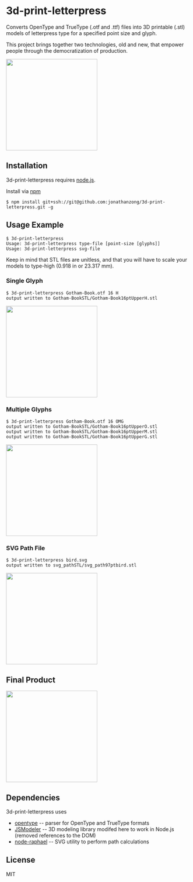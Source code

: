 # 3d-print-letterpress
Converts OpenType and TrueType (.otf and .ttf) files into 3D printable (.stl) models of letterpress type for a specified point size and glyph.

This project brings together two technologies, old and new, that empower people through the democratization of production.

<img src="https://cloud.githubusercontent.com/assets/4650077/7669322/b459ca72-fc3b-11e4-965d-63a610a43abe.jpg" width="250"/>

Installation
------------

3d-print-letterpress requires [node.js](http://nodejs.org).

Install via [npm](https://www.npmjs.org)
```
$ npm install git+ssh://git@github.com:jonathanzong/3d-print-letterpress.git -g
```

Usage Example
-------------

```
$ 3d-print-letterpress 
Usage: 3d-print-letterpress type-file [point-size [glyphs]]
Usage: 3d-print-letterpress svg-file
```

Keep in mind that STL files are unitless, and that you will have to scale your models to type-high (0.918 in or 23.317 mm).

### Single Glyph

```
$ 3d-print-letterpress Gotham-Book.otf 16 H
output written to Gotham-BookSTL/Gotham-Book16ptUpperH.stl
```
<img src="https://cloud.githubusercontent.com/assets/4650077/6158011/49adf192-b214-11e4-852e-cccc9b920b0d.png" width="250"/>

### Multiple Glyphs

```
$ 3d-print-letterpress Gotham-Book.otf 16 OMG
output written to Gotham-BookSTL/Gotham-Book16ptUpperO.stl
output written to Gotham-BookSTL/Gotham-Book16ptUpperM.stl
output written to Gotham-BookSTL/Gotham-Book16ptUpperG.stl
```
<img src="https://cloud.githubusercontent.com/assets/4650077/6433055/f4648cf0-c032-11e4-858a-e6f5357baf8a.png" width="250"/>

### SVG Path File

```
$ 3d-print-letterpress bird.svg
output written to svg_pathSTL/svg_path97ptbird.stl
```
<img src="https://cloud.githubusercontent.com/assets/4650077/6433035/cb66b486-c032-11e4-9026-507926ae7cdc.png" width="250"/>

Final Product
-------------
<img src="https://cloud.githubusercontent.com/assets/4650077/7669323/b7132b6e-fc3b-11e4-8c8b-4c8a5be98c7a.jpg" width="250"/>

Dependencies
-----------
3d-print-letterpress uses

- [opentype](https://github.com/nodebox/opentype.js) -- parser for OpenType and TrueType formats
- [JSModeler](https://github.com/kovacsv/JSModeler) -- 3D modeling library modifed here to work in Node.js (removed references to the DOM)
- [node-raphael](https://github.com/dodo/node-raphael) -- SVG utility to perform path calculations


License
-----------
MIT
